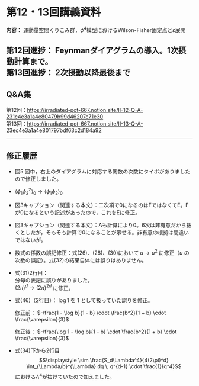 # 第12・13回講義資料

**内容：** 運動量空間くりこみ群，$\phi^4$模型におけるWilson-Fisher固定点と$\varepsilon$展開

**第12回進捗：** Feynmanダイアグラムの導入。1次摂動計算まで。　　<br>
**第13回進捗：** 2次摂動以降最後まで
---

## Q&A集

第12回：https://irradiated-pot-667.notion.site/II-12-Q-A-231c4e3a1a4e80479b99d46207c71e30  <br>
第13回：https://irradiated-pot-667.notion.site/II-13-Q-A-23ec4e3a1a4e801797bdf63c2d184a92

---

## 修正履歴

- 図5 図中，右上のダイアグラムに対応する関数の次数にタイポがありましたので修正しました。  <br>
- $\langle \phi_1 \phi_2^2 \rangle_0 \to \langle \phi_1 \phi_2 \rangle_0$    <br>
- 図3キャプション（関連する本文）：二次項で0になるのはFではなくてE。Fが0になるという記述があったので，これをEに修正。<br>
- 図3キャプション（関連する本文）：Aも計算により0。6次は非有意だから抜くとしたが，そもそも計算で0になることが示せる。非有意の根拠は間違いではないが。<br>
- 数式の係数の誤記修正：式(26)、(28)、(30)において $u \to u^2$ に修正（$u$ の次数の誤記）。式(32)の結果自体には誤りはありません。<br>
- 式(31)2行目：  
    分母の表記に誤りがありました。  
    $(2\pi)^d \to (2\pi)^{2d}$ に修正。<br>
- 式(46)（2行目）：
  $\log 1$ を $1$ として扱っていた誤りを修正。

  修正前：
  $-\frac{1 - \log b}{1 - b} \cdot \frac{b^2}{1 + b} \cdot \frac{\varepsilon}{3}$

  修正後：
  $-\frac{\log 1 - \log b}{1 - b} \cdot \frac{b^2}{1 + b} \cdot \frac{\varepsilon}{3}$
- 式(34)下から2行目
 $$\displaystyle \sim \frac{S_d\Lambda^4}{4(2\pi)^d} \int_{\Lambda/b}^{\Lambda} dq \, q^{d-1} \cdot \frac{1}{q^4}$$
における$\Lambda^4$が抜けていたので加えました。
